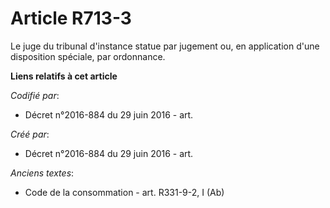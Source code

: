# Article R713-3

Le juge du tribunal d'instance statue par jugement ou, en application d'une disposition spéciale, par ordonnance.

**Liens relatifs à cet article**

_Codifié par_:

  - Décret n°2016-884 du 29 juin 2016 - art.

_Créé par_:

  - Décret n°2016-884 du 29 juin 2016 - art.

_Anciens textes_:

  - Code de la consommation - art. R331-9-2, I (Ab)
